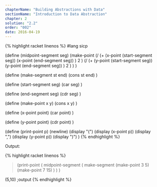 ```yaml
---
chapterName: "Building Abstractions with Data"
sectionName: "Introduction to Data Abstraction"
chapter: 2
solution: "2.2"
order: "002"
date: 2016-04-19
---
```


{% highlight racket linenos %}
#lang sicp

(define (midpoint-segment seg)
  (make-point (/
                 (+
                    (x-point (start-segment seg))
                    (x-point (end-segment seg))
                 )
                 2
              )
              (/
                 (+
                    (y-point (start-segment seg))
                    (y-point (end-segment seg))
                 )
                 2
              )
   )
)  

(define (make-segment st end)
        (cons st end)
)

(define (start-segment seg)
  (car seg)
)

(define (end-segment seg)
  (cdr seg)
)

(define (make-point x y)
  (cons x y)
)

(define (x-point point)
  (car point)
)

(define (y-point point)
  (cdr point)
)

(define (print-point p)
  (newline)
  (display "(")
  (display (x-point p))
  (display ",")
  (display (y-point p))
  (display ")")
)
{% endhighlight %}

Output:

{% highlight racket linenos %}
> (print-point (
                midpoint-segment (
                                  make-segment 
                                                (make-point 3 5)
                                                (make-point 7 15)
                                  )
                )
  )             


(5,10) ;output
{% endhighlight %}
